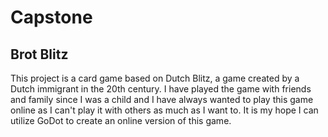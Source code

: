 # Capstone

## Brot Blitz
This project is a card game based on Dutch Blitz, a game created by a Dutch immigrant in the 20th century. I have played the game with friends and family since I was a child and I have
always wanted to play this game online as I can't play it with others as much as I want to. It is my hope I can utilize GoDot
to create an online version of this game. 
